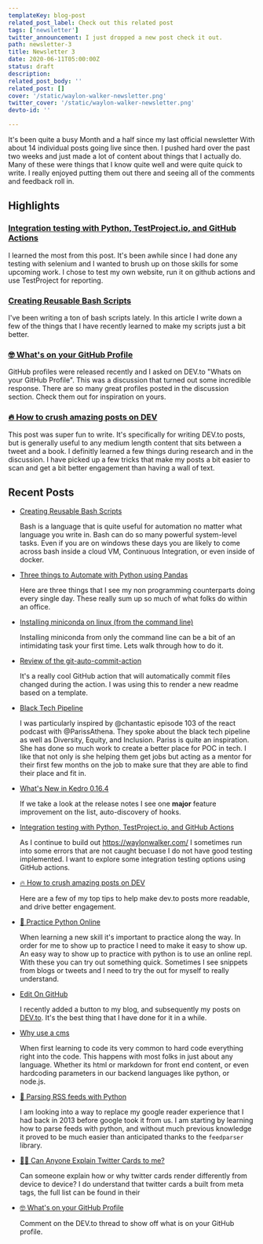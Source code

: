 ```yaml
---
templateKey: blog-post
related_post_label: Check out this related post
tags: ['newsletter']
twitter_announcement: I just dropped a new post check it out.
path: newsletter-3
title: Newsletter 3
date: 2020-06-11T05:00:00Z
status: draft
description:
related_post_body: ''
related_post: []
cover: '/static/waylon-walker-newsletter.png'
twitter_cover: '/static/waylon-walker-newsletter.png'
devto-id: ''

---
```


It's been quite a busy Month and a half since my last official newsletter With about 14 individual posts going live since then.  I pushed hard over the past two weeks and just made a lot of content about things that I actually do.  Many of these were things that I know quite well and were quite quick to write.  I really enjoyed putting them out there and seeing all of the comments and feedback roll in.

## Highlights

### [Integration testing with Python, TestProject.io, and GitHub Actions](https://waylonwalker.com/blog/testproject-io-py-actions/)

I learned the most from this post.  It's been awhile since I had done any testing with selenium and I wanted to brush up on those skills for some upcoming work.  I chose to test my own website, run it on github actions and use TestProject for reporting.

### [Creating Reusable Bash Scripts](https://waylonwalker.com/blog/reusable-bash/)

I've been writing a ton of bash scripts lately.  In this article I write down a few of the things that I have recently learned to make my scripts just a bit better.

### [🤓 What's on your GitHub Profile](https://dev.to/waylonwalker/what-s-on-your-github-profile-40p3)

GitHub profiles were released recently and I asked on DEV.to "Whats on your GitHub Profile".  This was a discussion that turned out some incredible response.  There are so many great profiles posted in the discussion section.  Check them out for inspiration on yours.

### [🔥 How to crush amazing posts on DEV](https://dev.to/waylonwalker/how-to-crush-amazing-posts-on-dev-4cgh)

This post was super fun to write.  It's specifically for writing DEV.to posts, but is generally useful to any medium length content that sits between a tweet and a book.  I definitly learned a few things during research and in the discussion.  I have picked up a few tricks that make my posts a bit easier to scan and get a bit better engagement than having a wall of text.

## Recent Posts

* [Creating Reusable Bash Scripts](https://waylonwalker.com/blog/reusable-bash/)

    Bash is a language that is quite useful for automation no matter what language you write in. Bash can do so many powerful system-level tasks. Even if you are on windows these days you are likely to come across bash inside a cloud VM, Continuous Integration, or even inside of docker.

* [Three things to Automate with Python using Pandas](https://waylonwalker.com/blog/3-things-to-automate-with-python/)

    Here are three things that I see my non programming counterparts doing every single day. These really sum up so much of what folks do within an office.

* [Installing miniconda on linux (from the command line)](https://waylonwalker.com/blog/install-miniconda/)

    Installing miniconda from only the command line can be a bit of an intimidating task your first time. Lets walk through how to do it.

* [Review of the git-auto-commit-action](https://waylonwalker.com/blog/git-auto-commit-action-review/)

    It's a really cool GitHub action that will automatically commit files changed during the action. I was using this to render a new readme based on a template.

* [Black Tech Pipeline](https://waylonwalker.com/blog/pariss-athena-on-black-tech-pipeline/)

    I was particularly inspired by @chantastic episode 103 of the react podcast with @ParissAthena. They spoke about the black tech pipeline as well as Diversity, Equity, and Inclusion. Pariss is quite an inspiration. She has done so much work to create a better place for POC in tech. I like that not only is she helping them get jobs but acting as a mentor for their first few months on the job to make sure that they are able to find their place and fit in.

* [What's New in Kedro 0.16.4](https://waylonwalker.com/blog/whats-new-in-kedro-0164/)

    If we take a look at the release notes I see one **major** feature improvement on the list, auto-discovery of hooks.

* [Integration testing with Python, TestProject.io, and GitHub Actions](https://waylonwalker.com/blog/testproject-io-py-actions/)

    As I continue to build out https://waylonwalker.com/ I sometimes run into some errors that are not caught becuase I do not have good testing implemented. I want to explore some integration testing options using GitHub actions.

* [🔥 How to crush amazing posts on DEV](https://waylonwalker.com/blog/crush-dev-to-posts/)

    Here are a few of my top tips to help make dev.to posts more readable, and drive better engagement.

* [🐍 Practice Python Online](https://waylonwalker.com/blog/practice-python-online/)

    When learning a new skill it's important to practice along the way. In order for me to show up to practice I need to make it easy to show up. An easy way to show up to practice with python is to use an online repl. With these you can try out something quick. Sometimes I see snippets from blogs or tweets and I need to try the out for myself to really understand.

* [Edit On GitHub](https://waylonwalker.com/blog/edit-on-github/)

    I recently added a button to my blog, and subsequently my posts on [DEV.to](https://dev.to/waylonwalker). It's the best thing that I have done for it in a while.

* [Why use a cms](https://waylonwalker.com/blog/why-use-cms/)

    When first learning to code its very common to hard code everything right into the code. This happens with most folks in just about any language. Whether its html or markdown for front end content, or even hardcoding parameters in our backend languages like python, or node.js.

* [🐍 Parsing RSS feeds with Python](https://waylonwalker.com/blog/parsing-rss-python/)

    I am looking into a way to replace my google reader experience that I had back in 2013 before google took it from us. I am starting by learning how to parse feeds with python, and without much previous knowledge it proved to be much easier than anticipated thanks to the `feedparser` library.

* [🙋‍♂️ Can Anyone Explain Twitter Cards to me?](https://waylonwalker.com/blog/explain-twitter-cards/)

    Can someone explain how or why twitter cards render differently from device to device? I do understand that twitter cards a built from meta tags, the full list can be found in their

* [🤓 What's on your GitHub Profile](https://dev.to/waylonwalker/what-s-on-your-github-profile-40p3)

    Comment on the DEV.to thread to show off what is on your GitHub profile.
